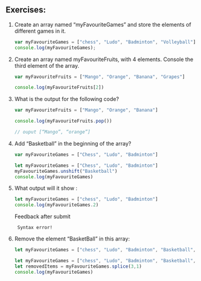 ## Exercises:


1. Create an array named “myFavouriteGames” and store the elements of different games in it.

    ```js
    var myFavouriteGames = ["chess", "Ludo", "Badminton", "Volleyball"]
    console.log(myFavouriteGames);
    ```

2. Create an array named myFavouriteFruits, with 4 elements. Console the third element of the array.

    ```js
    var myFavouriteFruits = ["Mango", "Orange", "Banana", "Grapes"]
    
    console.log(myFavouriteFruits[2])
    ```

3. What is the output for the following code?
    ```js
    var myFavouriteFruits = ["Mango", "Orange", "Banana"]

    console.log(myFavouriteFruits.pop())

    // ouput [“Mango”, “orange”]
	```

4. Add “Basketball” in the beginning of the array?
    ```js
    var myFavouriteGames = ["Chess", "Ludo", "Badminton"]
    ```
    ```js
    let myFavouriteGames = ["Chess", "Ludo", "Badminton"]
    myFavouriteGames.unshift("Basketball")
    console.log(myFavouriteGames)
    ```


5. What output will it show :
    ```js
    let myFavouriteGames = ["chess", "Ludo", "Badminton"]
    console.log(myFavouriteGames.2)
    ```
    Feedback after submit
        
        Syntax error!
 
6. Remove the element “BasketBall” in this array:
    ```js
    let myFavouriteGames = ["chess", "Ludo", "Badminton", "Basketball", "Carom", "Cricket"]
    ```
    ```js
    let myFavouriteGames = ["chess", "Ludo", "Badminton", "Basketball", "Carom", "Cricket"]
    let removedItems = myFavouriteGames.splice(3,1)
    console.log(myFavouriteGames)
    ```
	
